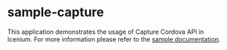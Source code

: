 sample-capture
==============

This application demonstrates the usage of Capture Cordova API in Icenium. For more information please refer to the [sample documentation](http://docs.icenium.com/sample-apps/sample-capture).
